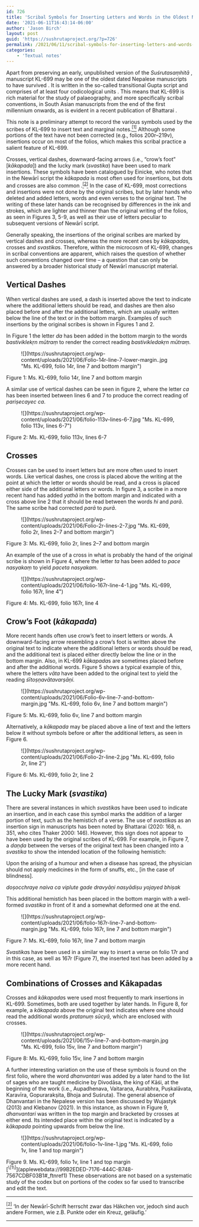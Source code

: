 ```yaml
---
id: 726
title: 'Scribal Symbols for Inserting Letters and Words in the Oldest Nepalese Manuscript (KL-699) of the Suśrutasaṃhitā'
date: '2021-06-11T16:43:14-06:00'
author: 'Jason Birch'
layout: post
guid: 'https://sushrutaproject.org/?p=726'
permalink: /2021/06/11/scribal-symbols-for-inserting-letters-and-words-in-the-oldest-nepalese-manuscript-kl-699-of-the-susrutasa%e1%b9%83hita/
categories:
    - 'Textual notes'
---
```


Apart from preserving an early, unpublished version of the *Suśrutasaṃhitā* <span class="zp-InText-zp-ID--2579494-D7GDKVXW--wp726 zp-InText-Citation loading" rel="{ 'pages': 'np', 'items': '{2579494:D7GDKVXW}', 'format': '(%a%, %d%, %p%)', 'brackets': '', 'etal': '', 'separator': '', 'and': '' }"></span>, manuscript KL-699 may be one of the oldest dated Nepalese manuscripts to have survived <span class="zp-InText-zp-ID--2579494-S6W7GZJA-_-2579494-SKCEXQ47--wp726 zp-InText-Citation loading" rel="{ 'pages': 'np', 'items': '{2579494:S6W7GZJA},{2579494:SKCEXQ47}', 'format': '(%a%, %d%, %p%)', 'brackets': '', 'etal': '', 'separator': '', 'and': '' }"></span>. It is written in the so-called transitional Gupta script and comprises of at least four codicological units <span class="zp-InText-zp-ID--2579494-5BHQQJJZ--wp726 zp-InText-Citation loading" rel="{ 'pages': '11', 'items': '{2579494:5BHQQJJZ}', 'format': '(%a%, %d%, %p%)', 'brackets': '', 'etal': '', 'separator': '', 'and': '' }"></span>. This means that KL-699 is rich material for the study of palaeography, and more specifically scribal conventions, in South Asian manuscripts from the end of the first millennium onwards, as is evident in a recent publication of Bhattarai <span class="zp-InText-zp-ID--2579494-W2G23CR2--wp726 zp-InText-Citation loading" rel="{ 'pages': 'np', 'items': '{2579494:W2G23CR2}', 'format': '(%a%, %d%, %p%)', 'brackets': '', 'etal': '', 'separator': '', 'and': '' }"></span>.

This note is a preliminary attempt to record the various symbols used by the scribes of KL-699 to insert text and marginal notes.[<sup>\[1\]</sup>](applewebdata://99B2EDED-7176-444C-B748-7567CDBF03B1#_ftn1) Although some portions of the text have not been corrected (e.g., folios 200r–219v), insertions occur on most of the folios, which makes this scribal practice a salient feature of KL-699.

Crosses, vertical dashes, downward-facing arrows (i.e., “crow’s foot” \[*kākapada*\]) and the lucky mark (*svastika*) have been used to mark insertions. These symbols have been catalogued by Einicke, who notes that in the Newārī script the *kākapada* is most often used for insertions, but dots and crosses are also common <span class="zp-InText-zp-ID--2579494-TVADSHUR--wp726 zp-InText-Citation loading" rel="{ 'pages': '304', 'items': '{2579494:TVADSHUR}', 'format': '(%a%, %d%, %p%)', 'brackets': '', 'etal': '', 'separator': '', 'and': '' }"></span>.[<sup>\[</sup>](//356810AA-5168-4FE4-8F55-BDF63F066673#_ftn1)<sup>[2](//356810AA-5168-4FE4-8F55-BDF63F066673#_ftn1)</sup>[<sup>\]</sup>](//356810AA-5168-4FE4-8F55-BDF63F066673#_ftn1) In the case of KL-699, most corrections and insertions were not done by the original scribes, but by later hands who deleted and added letters, words and even verses to the original text. The writing of these later hands can be recognised by differences in the ink and strokes, which are lighter and thinner than the original writing of the folios, as seen in Figures 3, 5-9, as well as their use of letters peculiar to subsequent versions of Newārī script.

Generally speaking, the insertions of the original scribes are marked by vertical dashes and crosses, whereas the more recent ones by *kākapada*s, crosses and *svastika*s. Therefore, within the microcosm of KL-699, changes in scribal conventions are apparent, which raises the question of whether such conventions changed over time – a question that can only be answered by a broader historical study of Newārī manuscript material.

## **Vertical Dashes**

When vertical dashes are used, a dash is inserted above the text to indicate where the additional letters should be read, and dashes are then also placed before and after the additional letters, which are usually written below the line of the text or in the bottom margin. Examples of such insertions by the original scribes is shown in Figures 1 and 2.

In Figure 1 the letter *da* has been added in the bottom margin to the words *bastiviklekṛn mūtraṃ* to render the correct reading *bastivikledakṛn mūtraṃ.*

<div class="wp-block-image figcaption"><figure class="aligncenter size-full is-resized">![](https://sushrutaproject.org/wp-content/uploads/2021/06/Folio-14r-line-7-lower-margin..jpg "Ms. KL-699, folio 14r, line 7 and bottom margin")</figure></div>Figure 1: Ms. KL-699, folio 14r, line 7 and bottom margin

A similar use of vertical dashes can be seen in figure 2, where the letter *ca* has been inserted between lines 6 and 7 to produce the correct reading of *pariṣecayec ca*.

<div class="wp-block-image"><figure class="aligncenter size-full is-resized">![](https://sushrutaproject.org/wp-content/uploads/2021/06/folio-113v-lines-6-7.jpg "Ms. KL-699, folio 113v, lines 6-7")</figure></div>Figure 2: Ms. KL-699, folio 113v, lines 6-7

## **Crosses**

Crosses can be used to insert letters but are more often used to insert words. Like vertical dashes, one cross is placed above the writing at the point at which the letter or words should be read, and a cross is placed either side of the additional letters or words. In figure 3, a scribe in a more recent hand has added *yathā* in the bottom margin and indicated with a cross above line 2 that it should be read between the words *hi* and *parā*. The same scribe had corrected *parā* to *purā*.

<div class="wp-block-image"><figure class="aligncenter size-full">![](https://sushrutaproject.org/wp-content/uploads/2021/06/Folio-2r-lines-2-7.jpg "Ms. KL-699, folio 2r, lines 2–7 and bottom margin")</figure></div>Figure 3: Ms. KL-699, folio 2r, lines 2–7 and bottom margin

An example of the use of a cross in what is probably the hand of the original scribe is shown in Figure 4, where the letter *ta* has been added to *pace nasyakaṃ* to yield *paceta nasyakam.*

<div class="wp-block-image is-style-default"><figure class="aligncenter size-large is-resized">![](https://sushrutaproject.org/wp-content/uploads/2021/06/folio-167r-line-4-1.jpg "Ms. KL-699, folio 167r, line 4")</figure></div>Figure 4: Ms. KL-699, folio 167r, line 4

## **Crow’s Foot (*kākapada*)**

More recent hands often use crow’s feet to insert letters or words. A downward-facing arrow resembling a crow’s foot is written above the original text to indicate where the additional letters or words should be read, and the additional text is placed either directly below the line or in the bottom margin. Also, in KL-699 *kākapada*s are sometimes placed before and after the additional words. Figure 5 shows a typical example of this, where the letters *vāta* have been added to the original text to yield the reading *śītoṣṇavātavarṣāṇi.*

<div class="wp-block-image is-style-default"><figure class="aligncenter size-full is-resized">![](https://sushrutaproject.org/wp-content/uploads/2021/06/Folio-6v-line-7-and-bottom-margin.jpg "Ms. KL-699, folio 6v, line 7 and bottom margin")</figure></div>Figure 5: Ms. KL-699, folio 6v, line 7 and bottom margin

Alternatively, a *kākapada* may be placed above a line of text and the letters below it without symbols before or after the additional letters, as seen in Figure 6.

<div class="wp-block-image is-style-default"><figure class="aligncenter size-large is-resized">![](https://sushrutaproject.org/wp-content/uploads/2021/06/Folio-2r-line-2.jpg "Ms. KL-699, folio 2r, line 2")</figure></div>Figure 6: Ms. KL-699, folio 2r, line 2

## **The Lucky Mark (*svastika*)**

There are several instances in which *svastika*s have been used to indicate an insertion, and in each case this symbol marks the addition of a larger portion of text, such as the hemistich of a verse. The use of *svastika*s as an insertion sign in manuscripts has been noted by Bhattarai (2020: 168, n. 351, who cites Thaker 2000: 146). However, this sign does not appear to have been used by the original scribes of KL-699. For example, in Figure 7, a *daṇḍa* between the verses of the original text has been changed into a *svastika* to show the intended location of the following hemistich:

Upon the arising of a humour and when a disease has spread, the physician should not apply medicines in the form of snuffs, etc., \[in the case of blindness\].

*doṣocchraye naiva ca viplute gade dravyāṇi nasyādiṣu yojayed bhiṣak*

This additional hemistich has been placed in the bottom margin with a well-formed *svastika* in front of it and a somewhat deformed one at the end.

<figure class="wp-block-image size-full is-style-default">![](https://sushrutaproject.org/wp-content/uploads/2021/06/folio-167r-line-7-and-bottom-margin.jpg "Ms. KL-699, folio 167r, line 7 and bottom margin")</figure>Figure 7: Ms. KL-699, folio 167r, line 7 and bottom margin

*Svastika*s have been used in a similar way to insert a verse on folio 17r and in this case, as well as 167r (Figure 7), the inserted text has been added by a more recent hand.

## **Combinations of Crosses and Kākapadas**

Crosses and *kākapada*s were used most frequently to mark insertions in KL-699. Sometimes, both are used together by later hands. In Figure 8, for example, a *kākapada* above the original text indicates where one should read the additional words *pratanuṃ sūcyā*, which are enclosed with crosses.

<div class="wp-block-image is-style-default"><figure class="aligncenter size-full is-resized">![](https://sushrutaproject.org/wp-content/uploads/2021/06/15v-line-7-and-bottom-margin.jpg "Ms. KL-699, folio 15v, line 7 and bottom margin")</figure></div>Figure 8: Ms. KL-699, folio 15v, line 7 and bottom margin

A further interesting variation on the use of these symbols is found on the first folio, where the word *dhanvantari* was added by a later hand to the list of sages who are taught medicine by Divodāsa, the king of Kāśi, at the beginning of the work (i.e., Aupadhenava, Vaitaraṇa, Aurabhra, Puṣkalāvata, Karavīra, Gopurarakṣita, Bhoja and Suśruta). The general absence of Dhanvantari in the Nepalese version has been discussed by Wujastyk (2013) and Klebanov (2021). In this instance, as shown in Figure 9, *dhanvantari* was written in the top margin and bracketed by crosses at either end. Its intended place within the original text is indicated by a *kākapada* pointing upwards from below the line.

<div class="wp-block-image is-style-default"><figure class="aligncenter size-full is-resized">![](https://sushrutaproject.org/wp-content/uploads/2021/06/folio-1v-line-1.jpg "Ms. KL-699, folio 1v, line 1 and top margin")</figure></div>Figure 9. Ms. KL-699, folio 1v, line 1 and top margin

<div class="zp-Zotpress zp-Zotpress-InTextBib wp-block-group zp-Post-726" id="zp-InTextBib-zotpress-9d45d1aae9e0c4d2b1609555944e04e2"> <span class="ZP_ITEM_KEY" style="display: none;">{2579494:D7GDKVXW};{2579494:S6W7GZJA},{2579494:SKCEXQ47};{2579494:5BHQQJJZ};{2579494:W2G23CR2};{2579494:TVADSHUR}</span> <span class="ZP_STYLE" style="display: none;">chicago-author-date</span> <span class="ZP_SORTBY" style="display: none;">default</span> <span class="ZP_ORDER" style="display: none;">asc</span> <span class="ZP_TITLE" style="display: none;"></span> <span class="ZP_SHOWIMAGE" style="display: none;"></span> <span class="ZP_SHOWTAGS" style="display: none;"></span> <span class="ZP_DOWNLOADABLE" style="display: none;"></span> <span class="ZP_NOTES" style="display: none;"></span> <span class="ZP_ABSTRACT" style="display: none;"></span> <span class="ZP_CITEABLE" style="display: none;"></span> <span class="ZP_TARGET" style="display: none;"></span> <span class="ZP_URLWRAP" style="display: none;"></span> <span class="ZP_FORCENUM" style="display: none;">0</span> <span class="ZP_HIGHLIGHT" style="display: none;"></span> <span class="ZP_POSTID" style="display: none;">726</span><div class="zp-List loading"><div class="zp-SEO-Content"></div></div></div>[<sup>\[1\]</sup>](applewebdata://99B2EDED-7176-444C-B748-7567CDBF03B1#_ftnref1) These observations are not based on a systematic study of the codex but on portions of the codex so far used to transcribe and edit the text.

---

[<sup>\[2\]</sup>](applewebdata://356810AA-5168-4FE4-8F55-BDF63F066673#_ftnref1) ‘In der Newārī-Schrift herrscht zwar das Häkchen vor, jedoch sind auch andere Formen, wie z.B. Punkte oder ein Kreuz, geläufig.’

---